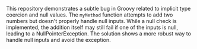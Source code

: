 This repository demonstrates a subtle bug in Groovy related to implicit type coercion and null values. The `myMethod` function attempts to add two numbers but doesn't properly handle null inputs. While a null check is implemented, the addition itself may still fail if one of the inputs is null, leading to a NullPointerException. The solution shows a more robust way to handle null inputs and avoid the exception.